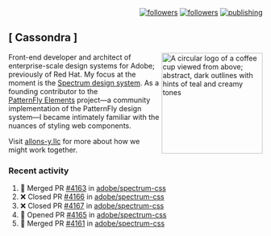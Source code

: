 <p align="right"><a rel="me" href="https://front-end.social/@castastrophe">
    <img alt="followers" title="Follow me on Mastodon" src="https://img.shields.io/mastodon/follow/109297102751309835?domain=https%3A%2F%2Ffront-end.social&label=Follow&logo=mastodon&logoColor=white&style=for-the-badge&labelColor=008080&color=006969"/></a>
  <a href="https://codepen.io/castastrophe/">
    <img alt="followers" title="Follow me on CodePen" src="https://img.shields.io/badge/23-1?color=640464&labelColor=7c007c&style=for-the-badge&logo=codepen&label=Follow"/></a>
<a href="https://castastrophe.medium.com/">
    <img alt="publishing" title="View articles on Medium" src="https://img.shields.io/badge/107-1?color=666&labelColor=444&label=subscribe&logo=medium&logoColor=white&style=for-the-badge"/></a>
</p>

## [&nbsp;Cassondra&nbsp;]

<img align="right" src="https://github-production-user-asset-6210df.s3.amazonaws.com/1840295/253016758-ba468774-1cd3-42c2-8f43-947b5eeb5edf.png" height="200" alt="A circular logo of a coffee cup viewed from above; abstract, dark outlines with hints of teal and creamy tones">

Front-end developer and architect of enterprise-scale design systems for Adobe; previously of Red Hat. My focus at the moment is the [Spectrum design system](https://github.com/adobe/spectrum-css). As a founding contributor to the [PatternFly&nbsp;Elements](https://github.com/patternfly/patternfly-elements) project&mdash;a community implementation of the PatternFly design system&mdash;I became intimately familiar with the nuances of styling web components.

Visit [allons-y.llc](http://allons-y.llc/) for more about how we might work together.

### Recent activity

<!--START_SECTION:activity-->
1. 🎉 Merged PR [#4163](https://github.com/adobe/spectrum-css/pull/4163) in [adobe/spectrum-css](https://github.com/adobe/spectrum-css)
2. ❌ Closed PR [#4166](https://github.com/adobe/spectrum-css/pull/4166) in [adobe/spectrum-css](https://github.com/adobe/spectrum-css)
3. ❌ Closed PR [#4167](https://github.com/adobe/spectrum-css/pull/4167) in [adobe/spectrum-css](https://github.com/adobe/spectrum-css)
4. 💪 Opened PR [#4165](https://github.com/adobe/spectrum-css/pull/4165) in [adobe/spectrum-css](https://github.com/adobe/spectrum-css)
5. 🎉 Merged PR [#4161](https://github.com/adobe/spectrum-css/pull/4161) in [adobe/spectrum-css](https://github.com/adobe/spectrum-css)
<!--END_SECTION:activity-->
